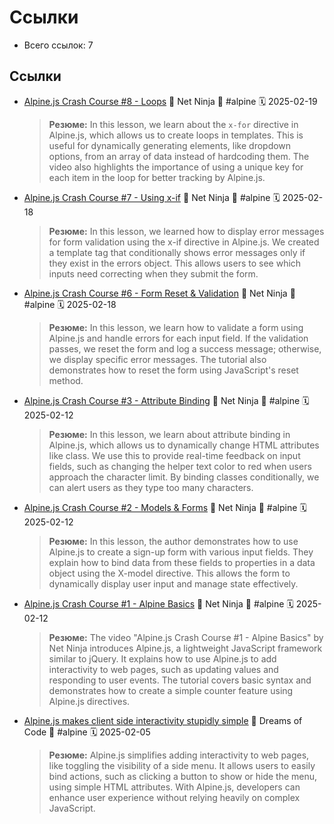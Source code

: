 # Ссылки

- Всего ссылок: 7

## Ссылки

- [Alpine.js Crash Course #8 - Loops](https://www.youtube.com/watch?v=OftSKFk0_Bc) 👤 Net Ninja 🔖 #alpine 🗓️ 2025-02-19
    > **Резюме:** In this lesson, we learn about the `x-for` directive in Alpine.js, which allows us to create loops in templates. This is useful for dynamically generating elements, like dropdown options, from an array of data instead of hardcoding them. The video also highlights the importance of using a unique key for each item in the loop for better tracking by Alpine.js.
- [Alpine.js Crash Course #7 - Using x-if](https://www.youtube.com/watch?v=4MiNCCWw0ZI) 👤 Net Ninja 🔖 #alpine 🗓️ 2025-02-18
    > **Резюме:** In this lesson, we learned how to display error messages for form validation using the x-if directive in Alpine.js. We created a template tag that conditionally shows error messages only if they exist in the errors object. This allows users to see which inputs need correcting when they submit the form.
- [Alpine.js Crash Course #6 - Form Reset & Validation](https://www.youtube.com/watch?v=TQmqeVRboCE) 👤 Net Ninja 🔖 #alpine 🗓️ 2025-02-18
    > **Резюме:** In this lesson, we learn how to validate a form using Alpine.js and handle errors for each input field. If the validation passes, we reset the form and log a success message; otherwise, we display specific error messages. The tutorial also demonstrates how to reset the form using JavaScript's reset method.
- [Alpine.js Crash Course #3 - Attribute Binding](https://www.youtube.com/watch?v=ZlHr3TltNB0) 👤 Net Ninja 🔖 #alpine 🗓️ 2025-02-12
    > **Резюме:** In this lesson, we learn about attribute binding in Alpine.js, which allows us to dynamically change HTML attributes like class. We use this to provide real-time feedback on input fields, such as changing the helper text color to red when users approach the character limit. By binding classes conditionally, we can alert users as they type too many characters.
- [Alpine.js Crash Course #2 - Models & Forms](https://www.youtube.com/watch?v=a-hDbPEVogA) 👤 Net Ninja 🔖 #alpine 🗓️ 2025-02-12
    > **Резюме:** In this lesson, the author demonstrates how to use Alpine.js to create a sign-up form with various input fields. They explain how to bind data from these fields to properties in a data object using the X-model directive. This allows the form to dynamically display user input and manage state effectively.
- [Alpine.js Crash Course #1 - Alpine Basics](https://www.youtube.com/watch?v=a3Cso8JDUys) 👤 Net Ninja 🔖 #alpine 🗓️ 2025-02-12
    > **Резюме:** The video "Alpine.js Crash Course #1 - Alpine Basics" by Net Ninja introduces Alpine.js, a lightweight JavaScript framework similar to jQuery. It explains how to use Alpine.js to add interactivity to web pages, such as updating values and responding to user events. The tutorial covers basic syntax and demonstrates how to create a simple counter feature using Alpine.js directives.
- [Alpine.js makes client side interactivity stupidly simple](https://www.youtube.com/watch?v=vLB7r8neQvE) 👤 Dreams of Code 🔖 #alpine 🗓️ 2025-02-05
    > **Резюме:** Alpine.js simplifies adding interactivity to web pages, like toggling the visibility of a side menu. It allows users to easily bind actions, such as clicking a button to show or hide the menu, using simple HTML attributes. With Alpine.js, developers can enhance user experience without relying heavily on complex JavaScript.
